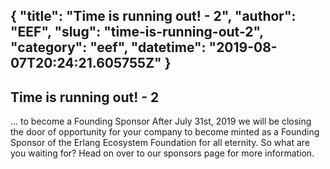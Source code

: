 {
  "title": "Time is running out! - 2",
  "author": "EEF",
  "slug": "time-is-running-out-2",
  "category": "eef",
  "datetime": "2019-08-07T20:24:21.605755Z"
}
---
Time is running out! - 2
---
… to become a Founding Sponsor After July 31st, 2019 we will be closing the door of opportunity for your company to become minted as a Founding Sponsor of the Erlang Ecosystem Foundation for all eternity. So what are you waiting for? Head on over to our sponsors page for more information.
